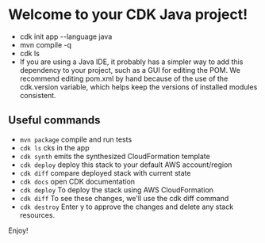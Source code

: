 # Welcome to your CDK Java project!

* cdk init app --language java
* mvn compile -q
* cdk ls
* If you are using a Java IDE, it probably has a simpler way to add this dependency to your project, such as a GUI for editing the POM. We recommend editing pom.xml by hand because of the use of the cdk.version variable, which helps keep the versions of installed modules consistent.

## Useful commands

 * `mvn package`     compile and run tests
 * `cdk ls`       cks in the app
 * `cdk synth`       emits the synthesized CloudFormation template
 * `cdk deploy`      deploy this stack to your default AWS account/region
 * `cdk diff`        compare deployed stack with current state
 * `cdk docs`        open CDK documentation
 * `cdk deploy` To deploy the stack using AWS CloudFormation
 * `cdk diff`   To see these changes, we'll use the cdk diff command
 * `cdk destroy`   Enter y to approve the changes and delete any stack resources.

Enjoy!

